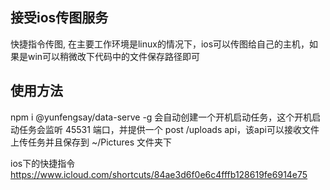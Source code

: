 ## 接受ios传图服务

快捷指令传图, 在主要工作环境是linux的情况下，ios可以传图给自己的主机，如果是win可以稍微改下代码中的文件保存路径即可
## 使用方法
npm i  @yunfengsay/data-serve -g
会自动创建一个开机启动任务，这个开机启动任务会监听 45531 端口，并提供一个 post /uploads api，该api可以接收文件上传任务并且保存到 ~/Pictures 文件夹下

ios下的快捷指令
https://www.icloud.com/shortcuts/84ae3d6f0e6c4fffb128619fe6914e75